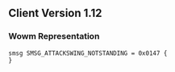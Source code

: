 ## Client Version 1.12

### Wowm Representation
```rust,ignore
smsg SMSG_ATTACKSWING_NOTSTANDING = 0x0147 {
}

```
